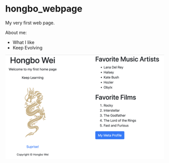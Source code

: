 # hongbo_webpage
My very first web page.

About me:
* What I like
* Keep Evolving

![Preview](https://github.com/Champ-Wei/hongbo_webpage/blob/main/web_page/my_webpage.png?raw=true)
